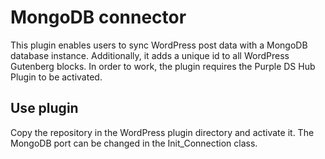 # MongoDB connector

This plugin enables users to sync WordPress post data with a MongoDB database instance. 
Additionally, it adds a unique id to all WordPress Gutenberg blocks.
In order to work, the plugin requires the Purple DS Hub Plugin to be activated.

## Use plugin
Copy the repository in the WordPress plugin directory and activate it. 
The MongoDB port can be changed in the Init_Connection class.  


